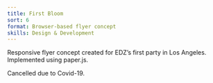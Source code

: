 ```yaml
---
title: First Bloom
sort: 6
format: Browser-based flyer concept 
skills: Design & Development
---
```

Responsive flyer concept created for EDZ’s first party in Los Angeles. Implemented using paper.js.

Cancelled due to Covid-19.
